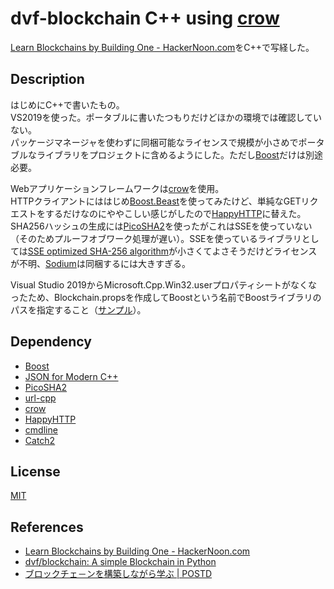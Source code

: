 # dvf-blockchain C++ using [crow](https://github.com/ipkn/crow)

[Learn Blockchains by Building One \- HackerNoon\.com](https://hackernoon.com/learn-blockchains-by-building-one-117428612f46)をC++で写経した。

## Description

はじめにC++で書いたもの。  
VS2019を使った。ポータブルに書いたつもりだけどほかの環境では確認していない。  
パッケージマネージャを使わずに同梱可能なライセンスで規模が小さめでポータブルなライブラリをプロジェクトに含めるようにした。ただし[Boost](https://www.boost.org/)だけは別途必要。  

Webアプリケーションフレームワークは[crow](https://github.com/ipkn/crow)を使用。  
HTTPクライアントにははじめ[Boost.Beast](https://www.boost.org/doc/libs/1_70_0/libs/beast/doc/html/index.html)を使ってみたけど、単純なGETリクエストをするだけなのにややこしい感じがしたので[HappyHTTP](https://github.com/mingodad/HappyHTTP)に替えた。  
SHA256ハッシュの生成には[PicoSHA2](https://github.com/okdshin/PicoSHA2)を使ったがこれはSSEを使っていない（そのためプルーフオブワーク処理が遅い）。SSEを使っているライブラリとしては[SSE optimized SHA-256 algorithm](https://github.com/wereHamster/sha256-sse)が小さくてよさそうだけどライセンスが不明、[Sodium](https://github.com/jedisct1/libsodium)は同梱するには大きすぎる。  

Visual Studio 2019からMicrosoft.Cpp.Win32.userプロパティシートがなくなったため、Blockchain.propsを作成してBoostという名前でBoostライブラリのパスを指定すること（[サンプル](https://github.com/teheperor/dvf-blockchain/blob/master/sample/Blockchain.props)）。  

## Dependency

 - [Boost](https://www.boost.org/doc/libs/1_70_0/)
 - [JSON for Modern C++](https://github.com/nlohmann/json)
 - [PicoSHA2](https://github.com/okdshin/PicoSHA2)
 - [url-cpp](https://github.com/seomoz/url-cpp)
 - [crow](https://github.com/ipkn/crow)
 - [HappyHTTP](https://github.com/mingodad/HappyHTTP)
 - [cmdline](https://github.com/tanakh/cmdline)
 - [Catch2](https://github.com/catchorg/Catch2)

## License

[MIT](https://github.com/tcnksm/tool/blob/master/LICENCE)

## References
- [Learn Blockchains by Building One \- HackerNoon\.com](https://hackernoon.com/learn-blockchains-by-building-one-117428612f46)
- [dvf/blockchain: A simple Blockchain in Python](https://github.com/dvf/blockchain)
- [ブロックチェ－ンを構築しながら学ぶ \| POSTD](https://postd.cc/learn-blockchains-by-building-one/)
